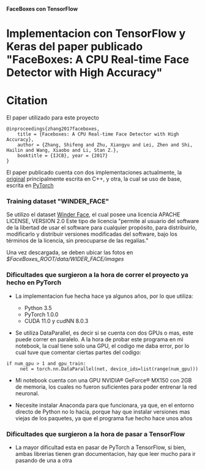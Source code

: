 **FaceBoxes con TensorFlow**

# Implementacion con TensorFlow y Keras del paper publicado "FaceBoxes: A CPU Real-time Face Detector with High Accuracy"

# Citation
El paper utilizado para este proyecto
~~~
@inproceedings{zhang2017faceboxes, 
    title = {Faceboxes: A CPU Real-time Face Detector with High Accuracy}, 
    author = {Zhang, Shifeng and Zhu, Xiangyu and Lei, Zhen and Shi, Hailin and Wang, Xiaobo and Li, Stan Z.}, 
    booktitle = {IJCB}, year = {2017} 
}
~~~


El paper publicado cuenta con dos implementaciones actualmente, la [original](https://github.com/sfzhang15/FaceBoxes) principalmente escrita en C++, y otra, 
la cual se uso de base, escrita en [PyTorch](https://github.com/zisianw/FaceBoxes.PyTorch)

### Training dataset "WINDER_FACE"
Se utilizo el dataset [Winder Face](http://shuoyang1213.me/WIDERFACE/), el cual posee una licencia APACHE LICENSE, VERSION 2.0
Este tipo de licencia "permite al usuario del software de la libertad de usar el software para cualquier propósito, para distribuirlo, modificarlo y 
distribuir versiones modificadas del software, bajo los términos de la licencia, sin preocuparse de las regalías."


Una vez descargada, se deben ubicar las fotos en
*$FaceBoxes_ROOT/data/WIDER_FACE/images*


### Dificultades que surgieron  a la hora de correr el proyecto ya hecho en PyTorch 

- La implementacion fue hecha hace ya algunos años, por lo que utiliza:
    * Python 3.5
    * PyTorch 1.0.0
    * CUDA 11.0 y cudNN 8.0.3
  

 - Se utiliza DataParallel, es decir si se cuenta con dos GPUs o mas, este puede correr en paralelo. A la hora de probar este programa en mi notebook, la cual 
tiene solo una GPU, el codigo me daba error, por lo cual tuve que comentar ciertas partes del codigo: 
~~~
if num_gpu > 1 and gpu_train:
     net = torch.nn.DataParallel(net, device_ids=list(range(num_gpu)))
~~~

 - Mi notebook cuenta con una GPU NVIDIA® GeForce® MX150 con 2GB de memoria, los cuales no fueron suficientes
para poder entrenar la red neuronal.
   
 - Necesite instalar Anaconda para que funcionara, ya que, en el entorno directo de Python no lo hacia, porque hay que 
   instalar versiones mas viejas de los paquetes, ya que el programa fue hecho hace unos años
   

### Dificultades que surgieron  a la hora de pasar a TensorFlow

- La mayor dificultad esta en pasar de PyTorch a TensorFlow, si bien, ambas librerias tienen gran documentacion, hay que 
leer mucho para ir pasando de una a otra


